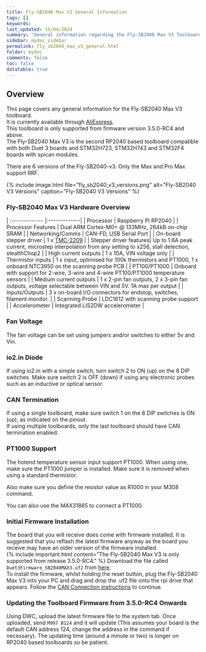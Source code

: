 ```yaml
---
title: Fly-SB2040 Max V3 General Information
tags: []
keywords: 
last_updated: 15/04/2024
summary: "General information regarding the Fly-SB2040 Max V3 Toolboard"
sidebar: mydoc_sidebar
permalink: fly_sb2040_max_v3_general.html
folder: mydoc
comments: false
toc: false
datatable: true
---
```


## Overview

This page covers any general information for the Fly-SB2040 Max V3 toolboard.  
It is currently available through [AliExpress](https://s.click.aliexpress.com/e/_DDaPNzR).  
This toolboard is only supported from firmware version 3.5.0-RC4 and above.  
The Fly-SB2040 Max V3 is the second RP2040 based toolboard compatible with both Duet 3 boards and STM32H723, STM32H743 and STM32F4 boards with spican modules.  

There are 6 versions of the Fly-SB2040-v3. Only the Max and Pro Max support RRF.  

{% include image.html file="fly_sb2040_v3_versions.png" alt="Fly-SB2040 V3 Versions" caption="Fly-SB2040 V3 Versions" %}

### Fly-SB2040 Max V3 Hardware Overview

<div class="datatable-begin"></div>

| :------------- |:-------------|
| Processor | Raspberry Pi RP2040 |
| Processor Features | Dual ARM Cortex-M0+ @ 133MHz, 264kB on-chip SRAM |
| Networking/Comms | CAN-FD, USB Serial Port |
| On-board stepper driver | 1 x [TMC-2209](https://www.trinamic.com/products/integrated-circuits/details/tmc2209-la/) |
| Stepper driver features| Up to 1.6A peak current, microstep interpolation from any setting to x256, stall detection, stealthChop2 |
| High current outputs | 1 x 10A, VIN voltage only |
| Thermistor inputs | 1 x input, optimised for 100k thermistors and PT1000, 1 x onboard NTC3950 on the scanning probe PCB |
| PT100/PT1000 | Onboard with support for 2-wire, 3-wire and 4-wire PT100/PT1000 temperature sensors |
| Medium current outputs | 1 x 2-pin fan outputs, 2 x 3-pin fan outputs, voltage selectable between VIN and 5V. 1A max per output |
| Inputs/Outputs | 3 x on-board I/O connectors for endstop, switches, filament monitor. |
| Scanning Probe | LDC1612 with scanning probe support |
| Accelerometer | Integrated LIS2DW accelerometer |

<div class="datatable-end"></div>

### Fan Voltage

The fan voltage can be set using jumpers and/or switches to either 5v and Vin.  

### io2.in Diode

If using io2.in with a simple switch, turn switch 2 to ON (up) on the 8 DIP switches. Make sure switch 2 is OFF (down) if using any electronic probes such as an inductive or optical sensor.  

### CAN Termination

If using a single toolboard, make sure switch 1 on the 8 DIP switches is ON (up), as indicated on the pinout.  
If using multiple toolboards, only the last toolboard should have CAN termination enabled.

### PT1000 Support

The hotend temperature sensor input support PT1000. When using one, make sure the PT1000 jumper is installed. Make sure it is removed when using a standard thermistor.  

Also make sure you define the resistor value as R1000 in your M308 command.

You can also use the MAX31865 to connect a PT1000.  

### Initial Firmware Installation

The board that you will receive does come with firmware installed. It is suggested that you reflash the latest firmware anyway as the board you receive may have an older version of the firmware installed.  
{% include important.html content="The Fly-SB2040 Max V3 is only supported from release 3.5.0-RC4." %}
Download the file called `Duet3Firmware_SB2040MAX3.uf2` from [here]({{site.latestBetaFirmware}}/expansion).  
To install the firmware, whilst holding the reset button, plug the Fly-SB2040 Max V3 into your PC and drag and drop the .uf2 file onto the rpi drive that appears.
Follow the [CAN Connection instructions](fly_sb2040_max_v3_can_connection.html) to continue.  

### Updating the Toolboard Firmware from 3.5.0-RC4 Onwards

Using DWC, upload the latest firmware file to the system tab. Once uploaded, send `M997 B124` and it will update (This assumes your board is the default CAN address 124, change the address in the command if necessary). The updating time (around a minute or two) is longer on RP2040 based toolboards so be patient.  
